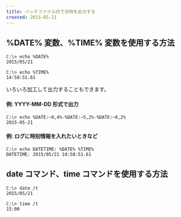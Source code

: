 ```yaml
---
title: バッチファイル内で日時を出力する
created: 2015-05-21
---
```


%DATE% 変数、%TIME% 変数を使用する方法
----

```
C:\> echo %DATE%
2015/05/21

C:\> echo %TIME%
14:58:51.61
```

いろいろ加工して出力することもできます。

#### 例: YYYY-MM-DD 形式で出力

```
C:\> echo %DATE:~0,4%-%DATE:~5,2%-%DATE:~8,2%
2015-05-21
```

#### 例: ログに時刻情報を入れたいときなど

```
C:\> echo DATETIME: %DATE% %TIME%
DATETIME: 2015/05/21 14:58:51.61
```


date コマンド、time コマンドを使用する方法
----

```
C:\> date /t
2015/05/21

C:\> time /t
15:00
```

